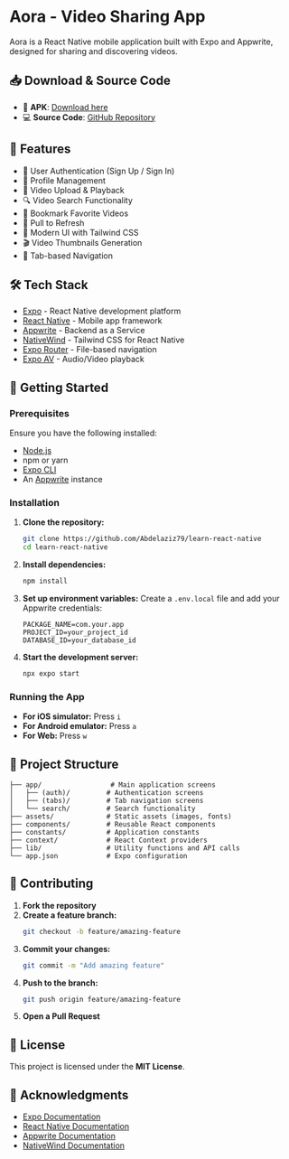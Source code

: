 # Aora - Video Sharing App

Aora is a React Native mobile application built with Expo and Appwrite, designed for sharing and discovering videos.

## 📥 Download & Source Code

- 📱 **APK**: [Download here](https://drive.google.com/file/d/1PCcZAx2LiHRCmvwZYM3bC-EkfST9GpR6/view?usp=sharing)
- 💻 **Source Code**: [GitHub Repository](https://github.com/Abdelaziz79/learn-react-native)

## 🚀 Features

- 🔐 User Authentication (Sign Up / Sign In)
- 📱 Profile Management
- 🎥 Video Upload & Playback
- 🔍 Video Search Functionality
- 📌 Bookmark Favorite Videos
- 🔄 Pull to Refresh
- 🎨 Modern UI with Tailwind CSS
- 🎬 Video Thumbnails Generation
- 📂 Tab-based Navigation

## 🛠 Tech Stack

- [Expo](https://expo.dev/) - React Native development platform
- [React Native](https://reactnative.dev/) - Mobile app framework
- [Appwrite](https://appwrite.io/) - Backend as a Service
- [NativeWind](https://www.nativewind.dev/) - Tailwind CSS for React Native
- [Expo Router](https://docs.expo.dev/router/introduction/) - File-based navigation
- [Expo AV](https://docs.expo.dev/versions/latest/sdk/av/) - Audio/Video playback

## 📖 Getting Started

### Prerequisites

Ensure you have the following installed:

- [Node.js](https://nodejs.org/)
- npm or yarn
- [Expo CLI](https://docs.expo.dev/get-started/installation/)
- An [Appwrite](https://appwrite.io/) instance

### Installation

1. **Clone the repository:**
   ```bash
   git clone https://github.com/Abdelaziz79/learn-react-native
   cd learn-react-native
   ```

2. **Install dependencies:**
   ```bash
   npm install
   ```

3. **Set up environment variables:**
   Create a `.env.local` file and add your Appwrite credentials:
   ```plaintext
   PACKAGE_NAME=com.your.app
   PROJECT_ID=your_project_id
   DATABASE_ID=your_database_id
   ```

4. **Start the development server:**
   ```bash
   npx expo start
   ```

### Running the App

- **For iOS simulator:** Press `i`
- **For Android emulator:** Press `a`
- **For Web:** Press `w`

## 📂 Project Structure

```
├── app/                 # Main application screens
│   ├── (auth)/         # Authentication screens
│   ├── (tabs)/         # Tab navigation screens
│   └── search/         # Search functionality
├── assets/             # Static assets (images, fonts)
├── components/         # Reusable React components
├── constants/          # Application constants
├── context/            # React Context providers
├── lib/                # Utility functions and API calls
└── app.json            # Expo configuration
```

## 🤝 Contributing

1. **Fork the repository**
2. **Create a feature branch:**
   ```bash
   git checkout -b feature/amazing-feature
   ```
3. **Commit your changes:**
   ```bash
   git commit -m "Add amazing feature"
   ```
4. **Push to the branch:**
   ```bash
   git push origin feature/amazing-feature
   ```
5. **Open a Pull Request**

## 📜 License

This project is licensed under the **MIT License**.

## 🙌 Acknowledgments

- [Expo Documentation](https://docs.expo.dev/)
- [React Native Documentation](https://reactnative.dev/docs/getting-started)
- [Appwrite Documentation](https://appwrite.io/docs)
- [NativeWind Documentation](https://www.nativewind.dev/docs)


